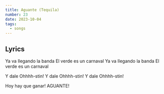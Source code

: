```yaml
---
title: Aguante (Tequila)
number: 23
date: 2023-10-04
tags:
  - songs
---
```


## Lyrics

Ya va llegando la banda
El verde es un carnaval
Ya va llegando la banda
El verde es un carnaval

Y dale Ohhhh-stin!
Y dale Ohhhh-stin!
Y dale Ohhhh-stin!

Hoy hay que ganar! AGUANTE!
